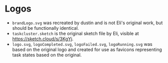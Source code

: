 # Logos


* `brandLogo.svg` was recreated by dustin and is not Eli's original work, but should be functionally identical.
* `taskcluster.sketch` is the original sketch file by Eli, visible at https://sketch.cloud/s/3KgYj.
* `logo.svg`, `logoCompleted.svg`, `logoFailed.svg`, `logoRunning.svg` was based on the original logo and created for use as favicons representing task states based on the original.
